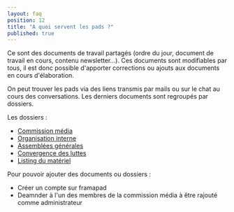 ```yaml
---
layout: faq
position: 12
title: "A quoi servent les pads ?"
published: true
---
```


Ce sont des documents de travail partagés (ordre du jour, document de travail en cours, contenu newsletter...). Ces documents sont modifiables par tous, il est donc possible d'apporter corrections ou ajouts aux documents en cours d'élaboration.

On peut trouver les pads via des liens transmis par mails ou sur le chat au cours des conversations. Les derniers documents sont regroupés par dossiers.

Les dossiers :

* [Commission média](https://mypads.framapad.org/mypads/?/mypads/group/nuit-debout-epinal-a62al77b/view)
* [Organisation interne](https://mypads.framapad.org/mypads/?/mypads/group/organisation-interne-wrdoq7kw/view)
* [Assemblées générales](https://mypads.framapad.org/mypads/?/mypads/group/assemblees-generales-yatkk7tm/view)
* [Convergence des luttes](https://mypads.framapad.org/mypads/?/mypads/group/convergence-des-luttes-xhrul7rn/view)
* [Listing du matériel](https://framacalc.org/=NuitDeboutEpinal)


Pour pouvoir ajouter des documents ou dossiers :

* Créer un compte sur framapad
* Deamnder à l'un des membres de la commission média à être rajouté comme administrateur